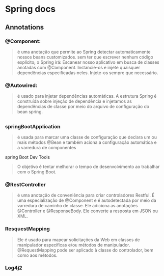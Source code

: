 #   Spring docs


## Annotations

### @Component:

>   é uma anotação que permite ao Spring detectar automaticamente nossos beans customizados.
  sem ter que escrever nenhum código explícito, o Spring irá: Escanear nosso aplicativo em busca de
  classes anotadas com @Component. Instancie-os e injete quaisquer dependências especificadas neles.
  Injete-os sempre que necessário.
### @Autowired:

>   é usado para injetar dependências automáticas.
    A estrutura Spring é construída sobre injeção de dependência e injetamos 
    as dependências de classe por meio do arquivo de configuração do bean spring.
    
##

### springBootApplication 
    
>   é usada para marcar uma classe de configuração que declara um ou mais métodos
    @Bean e também aciona a configuração automática e a varredura de componentes

spring Boot Dev Tools

>   O objetivo é tentar melhorar o tempo de desenvolvimento
    ao trabalhar com o Spring Boot.

### @RestController

>   é uma anotação de conveniência para criar controladores Restful.
É uma especialização de @Component e é autodetectada por meio da 
varredura de caminho de classe. Ele adiciona as anotações @Controller 
e @ResponseBody. Ele converte a resposta em JSON ou XML.

### ResquestMapping

>   Ele é usado para mapear solicitações da Web em classes 
de manipulador específicas e/ou métodos de manipulador.
@RequestMapping pode ser aplicado à classe do controlador, 
bem como aos métodos.

### Log4j2

>

